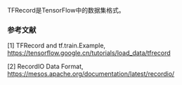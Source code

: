 TFRecord是TensorFlow中的数据集格式。



### 参考文献

[1] TFRecord and tf.train.Example, https://tensorflow.google.cn/tutorials/load_data/tfrecord

[2] RecordIO Data Format, https://mesos.apache.org/documentation/latest/recordio/

